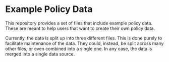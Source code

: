 # Example Policy Data

This repository provides a set of files that include example policy data. These are meant to help
users that want to create their own policy data.

Currently, the data is split up into three different files. This is done purely to facilitate
maintenance of the data. They could, instead, be split across many other files, or even combined
into a single one. In any case, the data is merged into a single data source.
